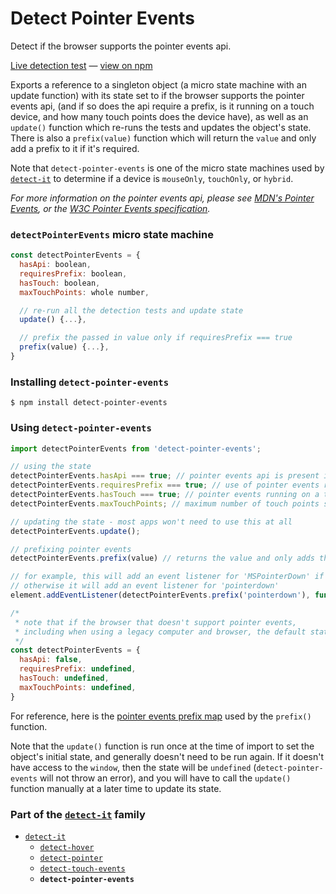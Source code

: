 # Detect Pointer Events

Detect if the browser supports the pointer events api.

[Live detection test][liveDetectionTest] &#8212; [view on npm][onNpm]

Exports a reference to a singleton object (a micro state machine with an update function) with its state set to if the browser supports the pointer events api, (and if so does the api require a prefix, is it running on a touch device, and how many touch points does the device have), as well as an `update()` function which re-runs the tests and updates the object's state. There is also a `prefix(value)` function which will return the `value` and only add a prefix to it if it's required.

Note that `detect-pointer-events` is one of the micro state machines used by [`detect-it`][detectItRepo] to determine if a device is `mouseOnly`, `touchOnly`, or `hybrid`.

*For more information on the pointer events api, please see [MDN's Pointer Events][mdnPointerEvents], or the [W3C Pointer Events specification][w3cSpecLatest].*


### `detectPointerEvents` micro state machine
```javascript
const detectPointerEvents = {
  hasApi: boolean,
  requiresPrefix: boolean,
  hasTouch: boolean,
  maxTouchPoints: whole number,

  // re-run all the detection tests and update state
  update() {...},

  // prefix the passed in value only if requiresPrefix === true
  prefix(value) {...},
}
```

### Installing `detect-pointer-events`
```terminal
$ npm install detect-pointer-events
```

### Using `detect-pointer-events`
```javascript
import detectPointerEvents from 'detect-pointer-events';
```
```javascript
// using the state
detectPointerEvents.hasApi === true; // pointer events api is present in the browser
detectPointerEvents.requiresPrefix === true; // use of pointer events requires the Microsoft prefix
detectPointerEvents.hasTouch === true; // pointer events running on a touch capable device
detectPointerEvents.maxTouchPoints; // maximum number of touch points supported by the device

// updating the state - most apps won't need to use this at all
detectPointerEvents.update();

// prefixing pointer events
detectPointerEvents.prefix(value) // returns the value and only adds the prefix if requiresPrefix

// for example, this will add an event listener for 'MSPointerDown' if requiresPrefix === true,
// otherwise it will add an event listener for 'pointerdown'
element.addEventListener(detectPointerEvents.prefix('pointerdown'), function...)
```

```javascript
/*
 * note that if the browser that doesn't support pointer events,
 * including when using a legacy computer and browser, the default state will be:
 */
const detectPointerEvents = {
  hasApi: false,
  requiresPrefix: undefined,
  hasTouch: undefined,
  maxTouchPoints: undefined,
}
```

For reference, here is the [pointer events prefix map][prefixMap] used by the `prefix()` function.

Note that the `update()` function is run once at the time of import to set the object's initial state, and generally doesn't need to be run again. If it doesn't have access to the `window`, then the state will be `undefined` (`detect-pointer-events` will not throw an error), and you will have to call the `update()` function manually at a later time to update its state.


### Part of the [`detect-it`][detectItRepo] family
- [`detect-it`][detectItRepo]
  - [`detect-hover`][detectHoverRepo]
  - [`detect-pointer`][detectPointerRepo]
  - [`detect-touch-events`][detectTouchEventsRepo]
  - **`detect-pointer-events`**


<!-- links -->
[liveDetectionTest]: http://detect-it.rafrex.com/#detect-pointer-events
[onNpm]: https://www.npmjs.com/package/detect-pointer-events
[w3cSpecLatest]: https://www.w3.org/TR/pointerevents/
[mdnPointerEvents]: https://developer.mozilla.org/en-US/docs/Web/API/Pointer_events
[prefixMap]: https://github.com/rafrex/detect-pointer-events/blob/master/src/index.js#L1
[detectItRepo]: https://github.com/rafrex/detect-it
[detectHoverRepo]: https://github.com/rafrex/detect-hover
[detectPointerRepo]: https://github.com/rafrex/detect-pointer
[detectTouchEventsRepo]: https://github.com/rafrex/detect-touch-events
